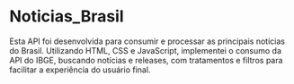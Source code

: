 # Noticias_Brasil
Esta API foi desenvolvida para consumir e processar as principais notícias do Brasil. Utilizando HTML, CSS e JavaScript, implementei o consumo da API do IBGE, buscando notícias e releases, com tratamentos e filtros para facilitar a experiência do usuário final. 
